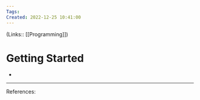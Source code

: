 ```yaml
---
Tags: 
Created: 2022-12-25 10:41:00
---
```

(Links:: [[Programming]])
# Getting Started
- 

---
References: